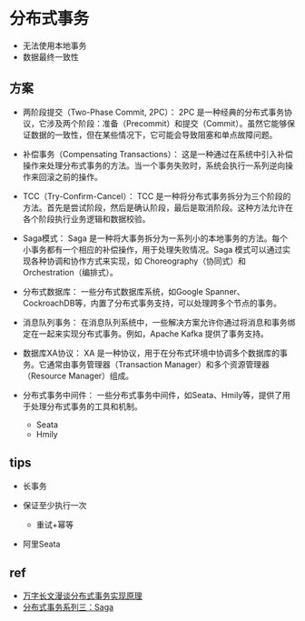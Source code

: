 #  分布式事务
+ 无法使用本地事务
+ 数据最终一致性

## 方案
+ 两阶段提交（Two-Phase Commit, 2PC）： 2PC 是一种经典的分布式事务协议，它涉及两个阶段：准备（Precommit）和提交（Commit）。虽然它能够保证数据的一致性，但在某些情况下，它可能会导致阻塞和单点故障问题。

+ 补偿事务（Compensating Transactions）： 这是一种通过在系统中引入补偿操作来处理分布式事务的方法。当一个事务失败时，系统会执行一系列逆向操作来回滚之前的操作。

+ TCC（Try-Confirm-Cancel）： TCC 是一种将分布式事务拆分为三个阶段的方法。首先是尝试阶段，然后是确认阶段，最后是取消阶段。这种方法允许在各个阶段执行业务逻辑和数据校验。

+ Saga模式： Saga 是一种将大事务拆分为一系列小的本地事务的方法。每个小事务都有一个相应的补偿操作，用于处理失败情况。Saga 模式可以通过实现各种协调和协作方式来实现，如 Choreography（协同式）和 Orchestration（编排式）。

+ 分布式数据库： 一些分布式数据库系统，如Google Spanner、CockroachDB等，内置了分布式事务支持，可以处理跨多个节点的事务。

+ 消息队列事务： 在消息队列系统中，一些解决方案允许你通过将消息和事务绑定在一起来实现分布式事务。例如，Apache Kafka 提供了事务支持。

+ 数据库XA协议： XA 是一种协议，用于在分布式环境中协调多个数据库的事务。它通常由事务管理器（Transaction Manager）和多个资源管理器（Resource Manager）组成。

+ 分布式事务中间件： 一些分布式事务中间件，如Seata、Hmily等，提供了用于处理分布式事务的工具和机制。
    + Seata
    + Hmily



## tips
+ 长事务

+ 保证至少执行一次
    + 重试+幂等

+ 阿里Seata

## ref
+ [万字长文漫谈分布式事务实现原理](https://zhuanlan.zhihu.com/p/648556608)
+ [分布式事务系列三：Saga](https://zhuanlan.zhihu.com/p/95852045)